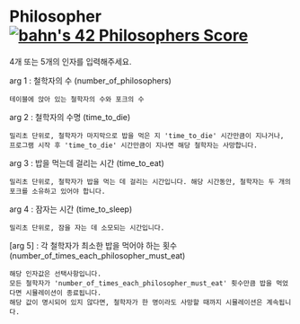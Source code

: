 

# Philosopher  [![bahn's 42 Philosophers Score](https://badge42.vercel.app/api/v2/cl1n6fb2j003009l0lfanbfyx/project/2379990)](https://github.com/JaeSeoKim/badge42)


4개 또는 5개의 인자를 입력해주세요.

arg 1 : 철학자의 수 (number_of_philosophers) 
    
    테이블에 앉아 있는 철학자의 수와 포크의 수
    
arg 2 : 철학자의 수명 (time_to_die)

    밀리초 단위로, 철학자가 마지막으로 밥을 먹은 지 'time_to_die' 시간만큼이 지나거나, 프로그램 시작 후 'time_to_die' 시간만큼이 지나면 해당 철학자는 사망합니다.

arg 3 : 밥을 먹는데 걸리는 시간 (time_to_eat)

    밀리초 단위로, 철학자가 밥을 먹는 데 걸리는 시간입니다. 해당 시간동안, 철학자는 두 개의 포크를 소유하고 있어야 합니다.
    
arg 4 : 잠자는 시간 (time_to_sleep)

    밀리초 단위로, 잠을 자는 데 소모되는 시간입니다.
    
[arg 5] : 각 철학자가 최소한 밥을 먹어야 하는 횟수 (number_of_times_each_philosopher_must_eat)

    해당 인자값은 선택사항입니다.
    모든 철학자가 'number_of_times_each_philosopher_must_eat' 횟수만큼 밥을 먹었다면 시뮬레이션이 종료됩니다.
    해당 값이 명시되어 있지 않다면, 철학자가 한 명이라도 사망할 때까지 시뮬레이션은 계속됩니다.
